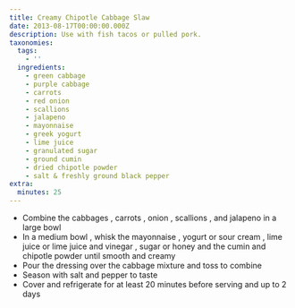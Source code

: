 ```yaml
---
title: Creamy Chipotle Cabbage Slaw
date: 2013-08-17T00:00:00.000Z
description: Use with fish tacos or pulled pork.
taxonomies:
  tags:
    - ''
  ingredients:
    - green cabbage
    - purple cabbage
    - carrots
    - red onion
    - scallions
    - jalapeno
    - mayonnaise
    - greek yogurt
    - lime juice
    - granulated sugar
    - ground cumin
    - dried chipotle powder
    - salt & freshly ground black pepper
extra:
  minutes: 25
---
```

 - Combine the cabbages , carrots , onion , scallions , and jalapeno in a large bowl
 - In a medium bowl , whisk the mayonnaise , yogurt or sour cream , lime juice or lime juice and vinegar , sugar or honey and the cumin and chipotle powder until smooth and creamy
 - Pour the dressing over the cabbage mixture and toss to combine
 - Season with salt and pepper to taste
 - Cover and refrigerate for at least 20 minutes before serving and up to 2 days
